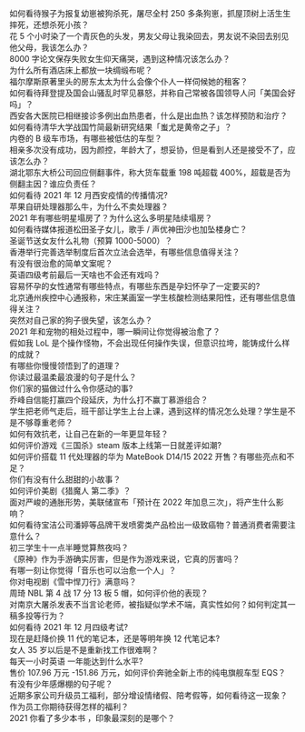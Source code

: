 如何看待猴子为报复幼崽被狗杀死，屠尽全村 250 多条狗崽，抓屋顶树上活生生摔死，还想杀死小孩？  
花 5 个小时染了一个青灰色的头发，男友父母让我染回去，男友说不染回去别见他父母，我该怎么办？  
8000 字论文保存失败女生仰天痛哭，遇到这种情况该怎么办？  
为什么所有酒店床上都放一块绸缎布呢？  
福尔摩斯原著里头的房东太太为什么会像个仆人一样伺候她的租客？  
如何看待拜登提及国会山骚乱时罕见暴怒，并称自己常被各国领导人问「美国会好吗」？  
西安各大医院已相继接诊多例出血热患者，什么是出血热？该怎样预防和治疗？  
如何看待清华大学战国竹简最新研究结果「蚩尤是黄帝之子」？  
内卷的 B 级车市场，有哪些被低估的车型？  
相亲多次没有成功，因为颜控，年龄大了，想妥协，但是看到人还是接受不了，应该怎么办？  
湖北鄂东大桥公司回应侧翻事件，称大货车载重 198 吨超载 400%，超载是否为侧翻主因？谁应负责任？  
如何看待 2021 年 12 月西安疫情的传播情况?  
苹果自研处理器那么牛，为什么不卖处理器？  
2021 年有哪些明星塌房了？为什么这么多明星陆续塌房？  
如何看待媒体报道松田圣子女儿，歌手 / 声优神田沙也加坠楼身亡？  
圣诞节送女友什么礼物（预算 1000-5000）？  
香港举行完善选举制度后首次立法会选举，有哪些信息值得关注？  
有没有很治愈的简单文案呢？  
英语四级考前最后一天啥也不会还有戏吗？  
容易怀孕的女性通常有哪些特点，有哪些东西是孕妇怀孕了一定要买的?  
北京通州疾控中心通报称，宋庄某画室一学生核酸检测结果阳性，还有哪些信息值得关注？  
突然对自己家的狗子很失望，该怎么办？  
2021 年和宠物的相处过程中，哪一瞬间让你觉得被治愈了？  
假如我 LoL 是个操作怪物，不会出现任何操作失误，但意识拉垮，能铸成什么样的成就？  
有哪些你慢慢领悟到了的道理？  
你读过最温柔最浪漫的句子是什么？  
你们家的猫做过什么令你感动的事?  
乔峰自信能打赢四个段延庆，为什么打不赢丁慕游组合？  
学生把老师气走后，班干部让学生上台上课，遇到这样的情况怎么处理？学生是不是不够尊重老师？  
如何有效抗老，让自己在新的一年更显年轻？  
如何评价游戏《三国杀》steam 版本上线第一日就差评如潮?  
如何评价搭载 11 代处理器的华为 MateBook D14/15 2022 开售？有哪些亮点和不足？  
你们有没有什么甜甜的小故事？  
如何评价美剧《猎魔人 第二季》？  
面对严峻的通胀形势，美联储宣布「预计在 2022 年加息三次」，将产生什么影响？  
如何看待宝洁公司潘婷等品牌干发喷雾类产品检出一级致癌物？普通消费者需要注意什么？  
初三学生十一点半睡觉算熬夜吗？  
《原神》作为手游确实厉害，但是作为游戏来说，它真的厉害吗？  
有哪一刻让你觉得「音乐也可以治愈一个人」？  
你对电视剧《雪中悍刀行》满意吗？  
周琦 NBL 第 4 战 17 分 13 板 5 帽，如何评价他的表现？  
对南京大屠杀发表不当言论老师，被指疑似学术不端，真实性如何？如何判定其一稿多投等行为？  
如何看待 2021 年 12 月四级考试?  
现在是赶降价换 11 代的笔记本，还是等明年换 12 代笔记本?  
女人 35 岁以后是不是重新找工作很难啊？  
每天一小时英语  一年能达到什么水平?  
售价 107.96 万元 -151.86 万元，如何评价奔驰全新上市的纯电旗舰车型 EQS？  
有没有少年感爆棚的句子呢？  
近期多家公司升级员工福利，部分增设情绪假、陪考假等，如何看待这一现象？ 作为员工你期待获得怎样的福利？  
2021 你看了多少本书 ，印象最深刻的是哪个？  
